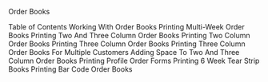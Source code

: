 Order Books

Table of Contents
Working With Order Books
Printing Multi-Week Order Books
Printing Two And Three Column Order Books
Printing Two Column Order Books
Printing Three Column Order Books
Printing Three Column Order Books For Multiple Customers
Adding Space To Two And Three Column Order Books
Printing Profile Order Forms
Printing 6 Week Tear Strip Books
Printing Bar Code Order Books